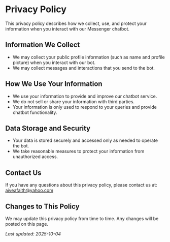 
# Privacy Policy

This privacy policy describes how we collect, use, and protect your information when you interact with our Messenger chatbot.

## Information We Collect
- We may collect your public profile information (such as name and profile picture) when you interact with our bot.
- We may collect messages and interactions that you send to the bot.

## How We Use Your Information
- We use your information to provide and improve our chatbot service.
- We do not sell or share your information with third parties.
- Your information is only used to respond to your queries and provide chatbot functionality.

## Data Storage and Security
- Your data is stored securely and accessed only as needed to operate the bot.
- We take reasonable measures to protect your information from unauthorized access.

## Contact Us
If you have any questions about this privacy policy, please contact us at: aiveafaith@yahoo.com

## Changes to This Policy
We may update this privacy policy from time to time. Any changes will be posted on this page.

_Last updated: 2025-10-04_
